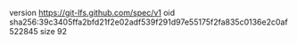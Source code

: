 version https://git-lfs.github.com/spec/v1
oid sha256:39c3405ffa2bfd21f2e02adf539f291d97e55175f2fa835c0136e2c0af522845
size 92
